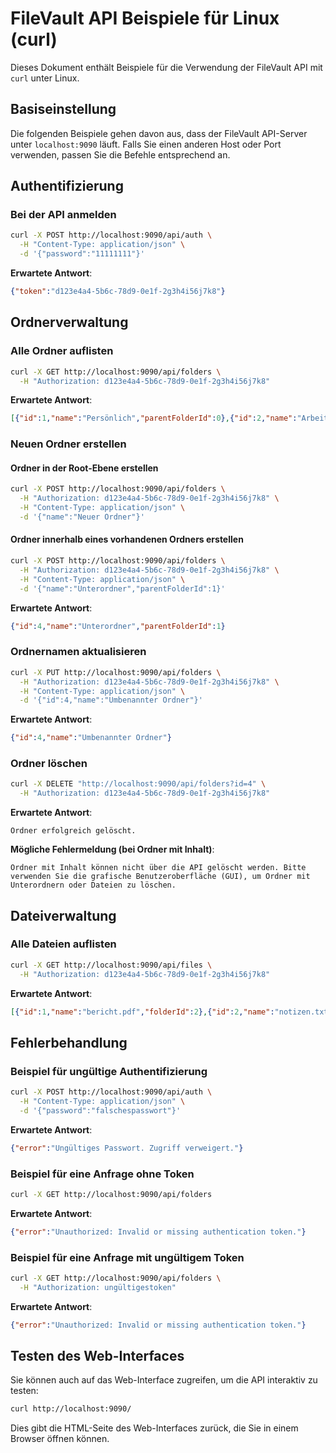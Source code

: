 # FileVault API Beispiele für Linux (curl)

Dieses Dokument enthält Beispiele für die Verwendung der FileVault API mit `curl` unter Linux.

## Basiseinstellung

Die folgenden Beispiele gehen davon aus, dass der FileVault API-Server unter `localhost:9090` läuft. Falls Sie einen anderen Host oder Port verwenden, passen Sie die Befehle entsprechend an.

## Authentifizierung

### Bei der API anmelden

```sh
curl -X POST http://localhost:9090/api/auth \
  -H "Content-Type: application/json" \
  -d '{"password":"11111111"}'
```

**Erwartete Antwort**:

```json
{"token":"d123e4a4-5b6c-78d9-0e1f-2g3h4i56j7k8"}
```

## Ordnerverwaltung

### Alle Ordner auflisten

```sh
curl -X GET http://localhost:9090/api/folders \
  -H "Authorization: d123e4a4-5b6c-78d9-0e1f-2g3h4i56j7k8"
```

**Erwartete Antwort**:

```json
[{"id":1,"name":"Persönlich","parentFolderId":0},{"id":2,"name":"Arbeit","parentFolderId":0},{"id":3,"name":"Dokumente","parentFolderId":1}]
```

### Neuen Ordner erstellen

#### Ordner in der Root-Ebene erstellen

```sh
curl -X POST http://localhost:9090/api/folders \
  -H "Authorization: d123e4a4-5b6c-78d9-0e1f-2g3h4i56j7k8" \
  -H "Content-Type: application/json" \
  -d '{"name":"Neuer Ordner"}'
```

#### Ordner innerhalb eines vorhandenen Ordners erstellen

```sh
curl -X POST http://localhost:9090/api/folders \
  -H "Authorization: d123e4a4-5b6c-78d9-0e1f-2g3h4i56j7k8" \
  -H "Content-Type: application/json" \
  -d '{"name":"Unterordner","parentFolderId":1}'
```

**Erwartete Antwort**:

```json
{"id":4,"name":"Unterordner","parentFolderId":1}
```

### Ordnernamen aktualisieren

```sh
curl -X PUT http://localhost:9090/api/folders \
  -H "Authorization: d123e4a4-5b6c-78d9-0e1f-2g3h4i56j7k8" \
  -H "Content-Type: application/json" \
  -d '{"id":4,"name":"Umbenannter Ordner"}'
```

**Erwartete Antwort**:

```json
{"id":4,"name":"Umbenannter Ordner"}
```

### Ordner löschen

```sh
curl -X DELETE "http://localhost:9090/api/folders?id=4" \
  -H "Authorization: d123e4a4-5b6c-78d9-0e1f-2g3h4i56j7k8"
```

**Erwartete Antwort**:

```
Ordner erfolgreich gelöscht.
```

**Mögliche Fehlermeldung (bei Ordner mit Inhalt)**:

```
Ordner mit Inhalt können nicht über die API gelöscht werden. Bitte verwenden Sie die grafische Benutzeroberfläche (GUI), um Ordner mit Unterordnern oder Dateien zu löschen.
```

## Dateiverwaltung

### Alle Dateien auflisten

```sh
curl -X GET http://localhost:9090/api/files \
  -H "Authorization: d123e4a4-5b6c-78d9-0e1f-2g3h4i56j7k8"
```

**Erwartete Antwort**:

```json
[{"id":1,"name":"bericht.pdf","folderId":2},{"id":2,"name":"notizen.txt","folderId":1}]
```

## Fehlerbehandlung

### Beispiel für ungültige Authentifizierung

```sh
curl -X POST http://localhost:9090/api/auth \
  -H "Content-Type: application/json" \
  -d '{"password":"falschespasswort"}'
```

**Erwartete Antwort**:

```json
{"error":"Ungültiges Passwort. Zugriff verweigert."}
```

### Beispiel für eine Anfrage ohne Token

```sh
curl -X GET http://localhost:9090/api/folders
```

**Erwartete Antwort**:

```json
{"error":"Unauthorized: Invalid or missing authentication token."}
```

### Beispiel für eine Anfrage mit ungültigem Token

```sh
curl -X GET http://localhost:9090/api/folders \
  -H "Authorization: ungültigestoken"
```

**Erwartete Antwort**:

```json
{"error":"Unauthorized: Invalid or missing authentication token."}
```

## Testen des Web-Interfaces

Sie können auch auf das Web-Interface zugreifen, um die API interaktiv zu testen:

```sh
curl http://localhost:9090/
```

Dies gibt die HTML-Seite des Web-Interfaces zurück, die Sie in einem Browser öffnen können. 